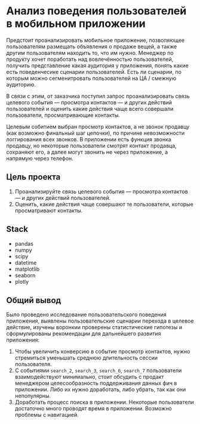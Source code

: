 # Анализ поведения пользователей в мобильном приложении

Предстоит проанализировать мобильное приложение, позволяющее пользователям размещать объявления о продаже вещей, а также другим пользователям находить то, что им нужно. Менеджер по продукту хочет поработать над вовлечённостью пользователей, получить представление какая аудитория у приложения, понять какие есть поведенчесике сценарии пользователей. Есть ли сценарии, по которым можно сегменитровать пользователей на ЦА / смежную аудиторию.

В связи с этим, от заказчика поступил запрос проанализировать связь целевого события — просмотра контактов — и других действий пользователей и оценить какие действия чаще всего совершали пользователи, просматривающие контакты. 

Целевым собитием выбран просмотр контактов, а не звонок продавцу (как возможно финальный шаг цепочки), по причине невозможности логгирования всех звонков. В приложении есть функция звонка продавцу, но некоторые пользователи смотрят контакт продавца, сохраняют его, а далее могут звонить не через приложение, а напрямую через телефон.

**Цель проекта**
---
1. Проанализируйте связь целевого события — просмотра контактов — и других действий пользователей. 
2. Оценить, какие действия чаще совершают те пользователи, которые просматривают контакты.

**Stack**
---
- pandas
- numpy
- scipy
- datetime
- matplotlib
- seaborn
- plotly

**Общий вывод**
---
Было проведено исследование пользовательского поведения приложения, выявлены пользовательские сценарии перехода в целевое действие, изучены воронкии проверены статистические гипотезы и сформулированы рекомендации для дальнейшего развития приложения:

1. Чтобы увеличить конверсию в событие просмотр контактов, нужно стремиться уменьшать среднюю длительность сессии пользователя. 
2. С событиями `search_2`, `search_3`, `search_6`, `search_7` пользователи взаимодействуют минимально, стоит обсудить с продакт менеджером целесообразность поддерживания данных фич в приложении. Либо их нужно доработать, либо убрать, так как они непопулярны.
3. Доработать процесс поиска в приложении. Некоторые пользователи достаточно много проводят время в приложении. Возможно проблемы с навигацией.